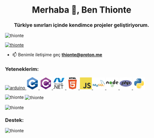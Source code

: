 <h1 align="center">Merhaba 👋, Ben Thionte</h1>
<h3 align="center">Türkiye sınırları içinde kendimce projeler geliştiriyorum.</h3>

<p align="left"> <img src="https://komarev.com/ghpvc/?username=thionte&label=Profile%20views&color=0e75b6&style=flat" alt="thionte" /> </p>

<p align="left"> <a href="https://github.com/ryo-ma/github-profile-trophy"><img src="https://github-profile-trophy.vercel.app/?username=thionte" alt="thionte" /></a> </p>

- 📫 Benimle iletişime geç **thionte@proton.me**

<h3 align="left">Yeteneklerim:</h3>
<p align="left"> <a href="https://www.arduino.cc/" target="_blank" rel="noreferrer"> <img src="https://cdn.worldvectorlogo.com/logos/arduino-1.svg" alt="arduino" width="40" height="40"/> </a> <a href="https://www.w3schools.com/cpp/" target="_blank" rel="noreferrer"> <img src="https://raw.githubusercontent.com/devicons/devicon/master/icons/cplusplus/cplusplus-original.svg" alt="cplusplus" width="40" height="40"/> </a> <a href="https://www.w3schools.com/cs/" target="_blank" rel="noreferrer"> <img src="https://raw.githubusercontent.com/devicons/devicon/master/icons/csharp/csharp-original.svg" alt="csharp" width="40" height="40"/> </a> <a href="https://dotnet.microsoft.com/" target="_blank" rel="noreferrer"> <img src="https://raw.githubusercontent.com/devicons/devicon/master/icons/dot-net/dot-net-original-wordmark.svg" alt="dotnet" width="40" height="40"/> </a> <a href="https://www.w3.org/html/" target="_blank" rel="noreferrer"> <img src="https://raw.githubusercontent.com/devicons/devicon/master/icons/html5/html5-original-wordmark.svg" alt="html5" width="40" height="40"/> </a> <a href="https://developer.mozilla.org/en-US/docs/Web/JavaScript" target="_blank" rel="noreferrer"> <img src="https://raw.githubusercontent.com/devicons/devicon/master/icons/javascript/javascript-original.svg" alt="javascript" width="40" height="40"/> </a> <a href="https://www.mysql.com/" target="_blank" rel="noreferrer"> <img src="https://raw.githubusercontent.com/devicons/devicon/master/icons/mysql/mysql-original-wordmark.svg" alt="mysql" width="40" height="40"/> </a> <a href="https://nodejs.org" target="_blank" rel="noreferrer"> <img src="https://raw.githubusercontent.com/devicons/devicon/master/icons/nodejs/nodejs-original-wordmark.svg" alt="nodejs" width="40" height="40"/> </a> <a href="https://www.php.net" target="_blank" rel="noreferrer"> <img src="https://raw.githubusercontent.com/devicons/devicon/master/icons/php/php-original.svg" alt="php" width="40" height="40"/> </a> <a href="https://www.python.org" target="_blank" rel="noreferrer"> <img src="https://raw.githubusercontent.com/devicons/devicon/master/icons/python/python-original.svg" alt="python" width="40" height="40"/> </a> </p>

<p><img align="left" src="https://github-readme-stats.vercel.app/api/top-langs?username=thionte&show_icons=true&locale=en&layout=compact" alt="thionte" /></p>

<p>&nbsp;<img align="center" src="https://github-readme-stats.vercel.app/api?username=thionte&show_icons=true&locale=en" alt="thionte" /></p>

<p><img align="center" src="https://github-readme-streak-stats.herokuapp.com/?user=thionte&" alt="thionte" /></p>

<h3 align="left">Destek:</h3>
<p><a href="https://www.buymeacoffee.com/thionte"> <img align="left" src="https://cdn.buymeacoffee.com/buttons/v2/default-yellow.png" height="50" width="210" alt="thionte" /></a></p><br><br>
